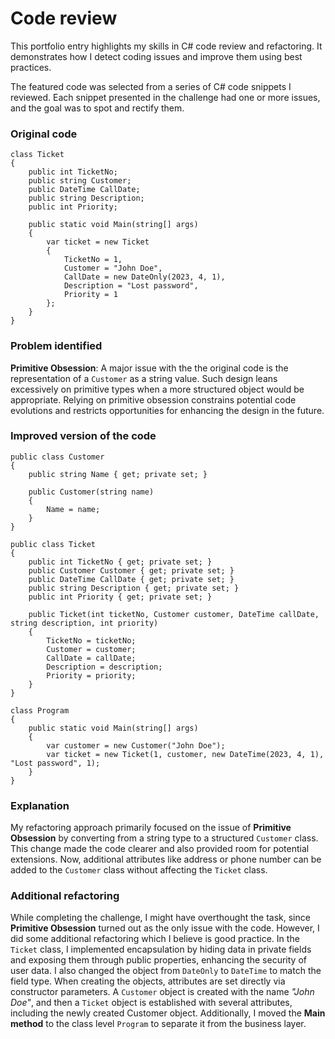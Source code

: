 # Code review 

This portfolio entry highlights my skills in C# code review and refactoring. It demonstrates how I detect coding issues and improve them using best practices.

The featured code was selected from a series of C# code snippets I reviewed. Each snippet presented in the challenge had one or more issues, and the goal was to spot and rectify them. 

### Original code 
```
class Ticket
{
    public int TicketNo;
    public string Customer;
    public DateTime CallDate;
    public string Description;
    public int Priority;
    
    public static void Main(string[] args)
    {
        var ticket = new Ticket
        {
            TicketNo = 1,
            Customer = "John Doe",
            CallDate = new DateOnly(2023, 4, 1),
            Description = "Lost password",
            Priority = 1
        };
    }
}
```

### Problem identified
**Primitive Obsession**: A major issue with the the original code is the representation of a `Customer` as a string value. Such design leans excessively on primitive types when a more structured object would be appropriate. Relying on primitive obsession constrains potential code evolutions and restricts opportunities for enhancing the design in the future.

### Improved version of the code
```
public class Customer
{
    public string Name { get; private set; }

    public Customer(string name)
    {
        Name = name;
    }
}

public class Ticket
{
    public int TicketNo { get; private set; }
    public Customer Customer { get; private set; } 
    public DateTime CallDate { get; private set; }
    public string Description { get; private set; }
    public int Priority { get; private set; }

    public Ticket(int ticketNo, Customer customer, DateTime callDate, string description, int priority)
    {
        TicketNo = ticketNo;
        Customer = customer;
        CallDate = callDate;
        Description = description;
        Priority = priority;
    }
}

class Program
{
    public static void Main(string[] args)
    {
        var customer = new Customer("John Doe");
        var ticket = new Ticket(1, customer, new DateTime(2023, 4, 1), "Lost password", 1);
    }
}
```
### Explanation
My refactoring approach primarily focused on the issue of **Primitive Obsession** by converting from a string type to a structured `Customer` class. This change made the code clearer and also provided room for potential extensions. Now, additional attributes like address or phone number can be added to the `Customer` class without affecting the `Ticket` class. 

### Additional refactoring 
While completing the challenge, I might have overthought the task, since **Primitive Obsession** turned out as the only issue with the code. However, I did some additional refactoring which I believe is good practice. In the `Ticket` class, I implemented encapsulation by hiding data in private fields and exposing them through public properties, enhancing the security of user data. I also changed the object from `DateOnly` to `DateTime` to match the field type. When creating the objects, attributes are set directly via constructor parameters. A `Customer` object is created with the name _"John Doe"_, and then a `Ticket` object is established with several attributes, including the newly created Customer object. Additionally, I moved the **Main method** to the class level `Program` to separate it from the business layer.






